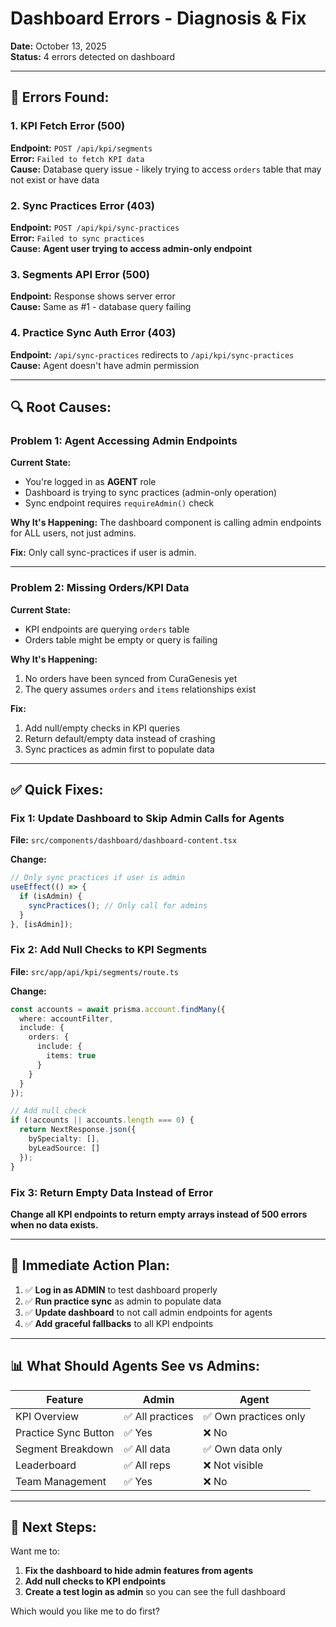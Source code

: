 # Dashboard Errors - Diagnosis & Fix

**Date:** October 13, 2025  
**Status:** 4 errors detected on dashboard

---

## 🚨 **Errors Found:**

### **1. KPI Fetch Error (500)**
**Endpoint:** `POST /api/kpi/segments`  
**Error:** `Failed to fetch KPI data`  
**Cause:** Database query issue - likely trying to access `orders` table that may not exist or have data

### **2. Sync Practices Error (403)**
**Endpoint:** `POST /api/kpi/sync-practices`  
**Error:** `Failed to sync practices`  
**Cause:** **Agent user trying to access admin-only endpoint**

### **3. Segments API Error (500)**
**Endpoint:** Response shows server error  
**Cause:** Same as #1 - database query failing

### **4. Practice Sync Auth Error (403)**
**Endpoint:** `/api/sync-practices` redirects to `/api/kpi/sync-practices`  
**Cause:** Agent doesn't have admin permission

---

## 🔍 **Root Causes:**

### **Problem 1: Agent Accessing Admin Endpoints**

**Current State:**
- You're logged in as **AGENT** role
- Dashboard is trying to sync practices (admin-only operation)
- Sync endpoint requires `requireAdmin()` check

**Why It's Happening:**
The dashboard component is calling admin endpoints for ALL users, not just admins.

**Fix:**
Only call sync-practices if user is admin.

---

### **Problem 2: Missing Orders/KPI Data**

**Current State:**
- KPI endpoints are querying `orders` table
- Orders table might be empty or query is failing

**Why It's Happening:**
1. No orders have been synced from CuraGenesis yet
2. The query assumes `orders` and `items` relationships exist

**Fix:**
1. Add null/empty checks in KPI queries
2. Return default/empty data instead of crashing
3. Sync practices as admin first to populate data

---

## ✅ **Quick Fixes:**

### **Fix 1: Update Dashboard to Skip Admin Calls for Agents**

**File:** `src/components/dashboard/dashboard-content.tsx`

**Change:**
```typescript
// Only sync practices if user is admin
useEffect(() => {
  if (isAdmin) {
    syncPractices(); // Only call for admins
  }
}, [isAdmin]);
```

### **Fix 2: Add Null Checks to KPI Segments**

**File:** `src/app/api/kpi/segments/route.ts`

**Change:**
```typescript
const accounts = await prisma.account.findMany({
  where: accountFilter,
  include: {
    orders: {
      include: {
        items: true
      }
    }
  }
});

// Add null check
if (!accounts || accounts.length === 0) {
  return NextResponse.json({
    bySpecialty: [],
    byLeadSource: []
  });
}
```

### **Fix 3: Return Empty Data Instead of Error**

**Change all KPI endpoints to return empty arrays instead of 500 errors when no data exists.**

---

## 🎯 **Immediate Action Plan:**

1. ✅ **Log in as ADMIN** to test dashboard properly
2. ✅ **Run practice sync** as admin to populate data
3. ✅ **Update dashboard** to not call admin endpoints for agents
4. ✅ **Add graceful fallbacks** to all KPI endpoints

---

## 📊 **What Should Agents See vs Admins:**

| Feature | Admin | Agent |
|---------|-------|-------|
| KPI Overview | ✅ All practices | ✅ Own practices only |
| Practice Sync Button | ✅ Yes | ❌ No |
| Segment Breakdown | ✅ All data | ✅ Own data only |
| Leaderboard | ✅ All reps | ❌ Not visible |
| Team Management | ✅ Yes | ❌ No |

---

## 🔧 **Next Steps:**

Want me to:
1. **Fix the dashboard to hide admin features from agents**
2. **Add null checks to KPI endpoints**
3. **Create a test login as admin** so you can see the full dashboard

Which would you like me to do first?

